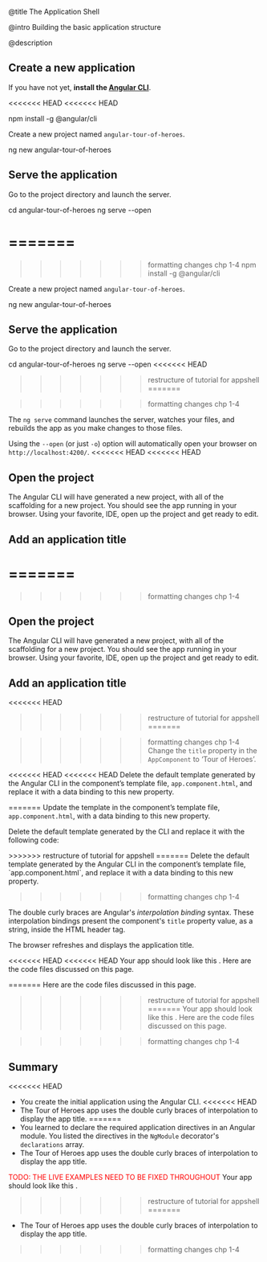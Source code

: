 
@title
The Application Shell

@intro
Building the basic application structure

@description

## Create a new application
If you have not yet, **install the [Angular CLI](https://github.com/angular/angular-cli)**.

<code-example language="sh" class="code-shell">
<<<<<<< HEAD
<<<<<<< HEAD

  npm install -g @angular/cli

</code-example>  

Create a new project named <code>angular-tour-of-heroes</code>.

<code-example language="sh" class="code-shell">

  ng new angular-tour-of-heroes

</code-example> 

## Serve the application

Go to the project directory and launch the server.

<code-example language="sh" class="code-shell">

  cd angular-tour-of-heroes
  ng serve --open

=======
=======

>>>>>>> formatting changes chp 1-4
  npm install -g @angular/cli

</code-example>  

Create a new project named <code>angular-tour-of-heroes</code>.

<code-example language="sh" class="code-shell">

  ng new angular-tour-of-heroes

</code-example> 

## Serve the application

Go to the project directory and launch the server.

<code-example language="sh" class="code-shell">

  cd angular-tour-of-heroes
  ng serve --open
<<<<<<< HEAD
>>>>>>> restructure of tutorial for appshell
=======

>>>>>>> formatting changes chp 1-4
</code-example>

<div class="l-sub-section">
  
  The `ng serve` command launches the server, watches your files,
  and rebuilds the app as you make changes to those files.

  Using the `--open` (or just `-o`) option will automatically open your browser
  on `http://localhost:4200/`.
<<<<<<< HEAD
<<<<<<< HEAD

</div>

## Open the project

The Angular CLI will have generated a new project, with all of the scaffolding for a new project.  You should see the app running in your browser.  Using your favorite, IDE, open up the project and get ready to edit.

## Add an application title

=======
=======

>>>>>>> formatting changes chp 1-4
</div>

## Open the project

The Angular CLI will have generated a new project, with all of the scaffolding for a new project.  You should see the app running in your browser.  Using your favorite, IDE, open up the project and get ready to edit.

## Add an application title
<<<<<<< HEAD
>>>>>>> restructure of tutorial for appshell
=======

>>>>>>> formatting changes chp 1-4
Change the `title` property in the `AppComponent` to ‘Tour of Heroes’.

<code-example path="toh-pt0/src/app/app.component.ts" region="set-title" title="app.component.ts (AppComponent class)" linenums="false">

</code-example>

<<<<<<< HEAD
<<<<<<< HEAD
Delete the default template generated by the Angular CLI in the component’s template file, `app.component.html`, and replace it with a data binding to this new property.  

<code-example path="toh-pt0/src/app/app.component.html" region="title-property" title="app.component.html (AppComponent's template)" linenums="false">

=======
Update the template in the component’s template file, `app.component.html`, with a data binding to this new property.  

Delete the default template generated by the CLI and replace it with the following code:

<code-example path="toh-pt0/src/app/app.component.html" region="title-property" title="app.component.html (AppComponent's template)" linenums="false">
>>>>>>> restructure of tutorial for appshell
=======
Delete the default template generated by the Angular CLI in the component’s template file, `app.component.html`, and replace it with a data binding to this new property.  

<code-example path="toh-pt0/src/app/app.component.html" region="title-property" title="app.component.html (AppComponent's template)" linenums="false">

>>>>>>> formatting changes chp 1-4
</code-example>

The double curly braces are Angular's *interpolation binding* syntax.
These interpolation bindings present the component's `title` property value, as a string, inside the HTML header tag.

The browser refreshes and displays the application title.

<<<<<<< HEAD
<<<<<<< HEAD
Your app should look like this <live-example></live-example>. Here are the code files discussed on this page. 

=======
Here are the code files discussed in this page.
>>>>>>> restructure of tutorial for appshell
=======
Your app should look like this <live-example></live-example>. Here are the code files discussed on this page. 

>>>>>>> formatting changes chp 1-4

<code-tabs>

  <code-pane title="src/app/app.component.ts" path="toh-pt0/src/app/app.component.ts">

  </code-pane>

  <code-pane title="src/app/app.component.html" path="toh-pt0/src/app/app.component.html">

  </code-pane>

</code-tabs>

## Summary

<<<<<<< HEAD
* You create the initial application using the Angular CLI.
<<<<<<< HEAD
* The Tour of Heroes app uses the double curly braces of interpolation to display the app title. 
=======
* You learned to declare the required application directives in an Angular module. You
listed the directives in the `NgModule` decorator's `declarations` array.
* The Tour of Heroes app uses the double curly braces of interpolation to display the app title. 

<font color="red">TODO:  THE LIVE EXAMPLES NEED TO BE FIXED THROUGHOUT  </font>
Your app should look like this <live-example></live-example>.
>>>>>>> restructure of tutorial for appshell
=======
* The Tour of Heroes app uses the double curly braces of interpolation to display the app title. 
>>>>>>> formatting changes chp 1-4
